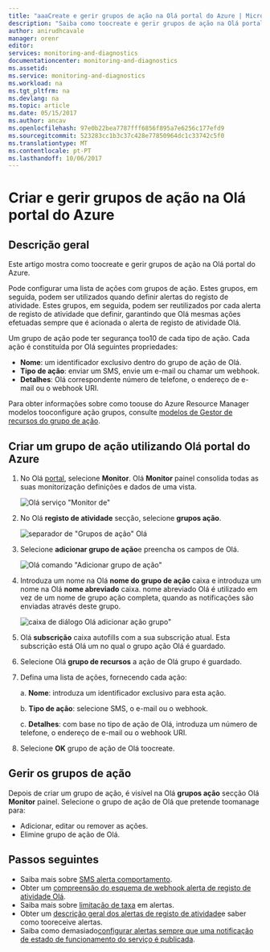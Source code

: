 ```yaml
---
title: "aaaCreate e gerir grupos de ação na Olá portal do Azure | Microsoft Docs"
description: "Saiba como toocreate e gerir grupos de ação na Olá portal do Azure."
author: anirudhcavale
manager: orenr
editor: 
services: monitoring-and-diagnostics
documentationcenter: monitoring-and-diagnostics
ms.assetid: 
ms.service: monitoring-and-diagnostics
ms.workload: na
ms.tgt_pltfrm: na
ms.devlang: na
ms.topic: article
ms.date: 05/15/2017
ms.author: ancav
ms.openlocfilehash: 97e0b22bea7787fff6856f895a7e6256c177efd9
ms.sourcegitcommit: 523283cc1b3c37c428e77850964dc1c33742c5f0
ms.translationtype: MT
ms.contentlocale: pt-PT
ms.lasthandoff: 10/06/2017
---
```

# <a name="create-and-manage-action-groups-in-hello-azure-portal"></a>Criar e gerir grupos de ação na Olá portal do Azure
## <a name="overview"></a>Descrição geral ##
Este artigo mostra como toocreate e gerir grupos de ação na Olá portal do Azure.

Pode configurar uma lista de ações com grupos de ação. Estes grupos, em seguida, podem ser utilizados quando definir alertas do registo de atividade. Estes grupos, em seguida, podem ser reutilizados por cada alerta de registo de atividade que definir, garantindo que Olá mesmas ações efetuadas sempre que é acionada o alerta de registo de atividade Olá.

Um grupo de ação pode ter segurança too10 de cada tipo de ação. Cada ação é constituída por Olá seguintes propriedades:

* **Nome**: um identificador exclusivo dentro do grupo de ação de Olá.  
* **Tipo de ação**: enviar um SMS, envie um e-mail ou chamar um webhook.  
* **Detalhes**: Olá correspondente número de telefone, o endereço de e-mail ou o webhook URI.

Para obter informações sobre como toouse do Azure Resource Manager modelos tooconfigure ação grupos, consulte [modelos de Gestor de recursos do grupo de ação](monitoring-create-action-group-with-resource-manager-template.md).

## <a name="create-an-action-group-by-using-hello-azure-portal"></a>Criar um grupo de ação utilizando Olá portal do Azure ##
1. No Olá [portal](https://portal.azure.com), selecione **Monitor**. Olá **Monitor** painel consolida todas as suas monitorização definições e dados de uma vista.

    ![Olá serviço "Monitor de"](./media/monitoring-action-groups/home-monitor.png)
2. No Olá **registo de atividade** secção, selecione **grupos ação**.

    ![separador de "Grupos de ação" Olá](./media/monitoring-action-groups/action-groups-blade.png)
3. Selecione **adicionar grupo de ação**e preencha os campos de Olá.

    ![Olá comando "Adicionar grupo de ação"](./media/monitoring-action-groups/add-action-group.png)
4. Introduza um nome na Olá **nome do grupo de ação** caixa e introduza um nome na Olá **nome abreviado** caixa. nome abreviado Olá é utilizado em vez de um nome de grupo ação completa, quando as notificações são enviadas através deste grupo.

      ![caixa de diálogo Olá adicionar ação grupo"](./media/monitoring-action-groups/action-group-define.png)

5. Olá **subscrição** caixa autofills com a sua subscrição atual. Esta subscrição está Olá um no qual o grupo ação Olá é guardado.

6. Selecione Olá **grupo de recursos** a ação de Olá grupo é guardado.

7. Defina uma lista de ações, fornecendo cada ação:

    a. **Nome**: introduza um identificador exclusivo para esta ação.

    b. **Tipo de ação**: selecione SMS, o e-mail ou o webhook.

    c. **Detalhes**: com base no tipo de ação de Olá, introduza um número de telefone, o endereço de e-mail ou o webhook URI.

8. Selecione **OK** grupo de ação de Olá toocreate.

## <a name="manage-your-action-groups"></a>Gerir os grupos de ação ##
Depois de criar um grupo de ação, é visível na Olá **grupos ação** secção Olá **Monitor** painel. Selecione o grupo de ação de Olá que pretende toomanage para:

* Adicionar, editar ou remover as ações.
* Elimine grupo de ação de Olá.

## <a name="next-steps"></a>Passos seguintes ##
* Saiba mais sobre [SMS alerta comportamento](monitoring-sms-alert-behavior.md).  
* Obter um [compreensão do esquema de webhook alerta de registo de atividade Olá](monitoring-activity-log-alerts-webhook.md).  
* Saiba mais sobre [limitação de taxa](monitoring-alerts-rate-limiting.md) em alertas. 
* Obter um [descrição geral dos alertas de registo de atividade](monitoring-overview-alerts.md)e saber como tooreceive alertas.  
* Saiba como demasiado[configurar alertas sempre que uma notificação de estado de funcionamento do serviço é publicada](monitoring-activity-log-alerts-on-service-notifications.md).
